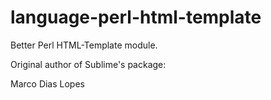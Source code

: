 # language-perl-html-template

Better Perl HTML-Template module.

Original author of Sublime's package:

Marco Dias Lopes

